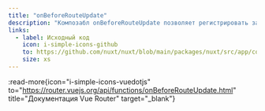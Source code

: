```yaml
---
title: "onBeforeRouteUpdate"
description: "Композабл onBeforeRouteUpdate позволяет регистрировать защитник маршрута внутри компонента."
links:
  - label: Исходный код
    icon: i-simple-icons-github
    to: https://github.com/nuxt/nuxt/blob/main/packages/nuxt/src/app/composables/router.ts
    size: xs
---
```


:read-more{icon="i-simple-icons-vuedotjs" to="https://router.vuejs.org/api/functions/onBeforeRouteUpdate.html" title="Документация Vue Router" target="_blank"}